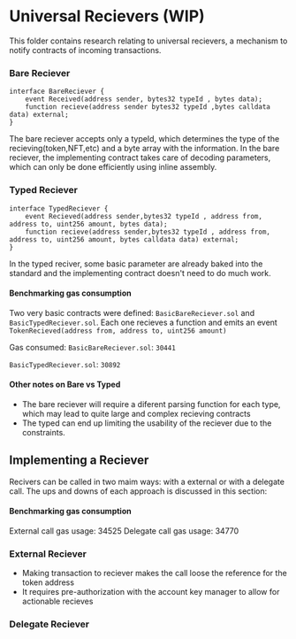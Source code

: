 # Universal Recievers (WIP)

This folder contains research relating to universal recievers, a mechanism to notify contracts of incoming transactions.


### Bare Reciever
```solidity
interface BareReciever {
    event Received(address sender, bytes32 typeId , bytes data);
    function recieve(address sender bytes32 typeId ,bytes calldata data) external;
}
```
The bare reciever accepts only a typeId, which determines the type of the recieving(token,NFT,etc) and a byte array with the information. In the bare reciever, the implementing contract takes care of decoding parameters, which can only be done efficiently using inline assembly.

### Typed Reciever
```solidity
interface TypedReciever {
    event Recieved(address sender,bytes32 typeId , address from, address to, uint256 amount, bytes data);
    function recieve(address sender,bytes32 typeId , address from, address to, uint256 amount, bytes calldata data) external;
}
```  
In the typed reciver, some basic parameter are already baked into the standard and the implementing contract doesn't need to do much work.

#### Benchmarking gas consumption

Two very basic contracts were defined: `BasicBareReciever.sol` and `BasicTypedReciever.sol`. Each one recieves a function and emits an event `TokenRecieved(address from, address to, uint256 amount)`

Gas consumed:
`BasicBareReciever.sol`: `30441`

`BasicTypedReciever.sol`: `30892`

#### Other notes on Bare vs Typed
* The bare reciever will require a diferent parsing function for each type, which may lead to quite large and complex recieving contracts
* The typed can end up limiting the usability of the reciever due to the constraints.    


## Implementing a Reciever

Recivers can be called in two maim ways: with a external or with a delegate call. The ups and downs of each approach is discussed in this section:  

#### Benchmarking gas consumption
External call gas usage:  34525
Delegate call gas usage:  34770

### External Reciever
* Making transaction to reciever makes the call loose the reference for the token address
* It requires pre-authorization with the account key manager to allow for actionable recieves 

### Delegate Reciever